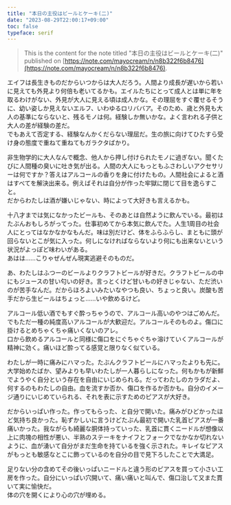 ```yaml
---
title: "本日の主役はビールとケーキ(二)"
date: "2023-08-29T22:00:17+09:00"
toc: false
typeface: serif
---
```


> This is the content for the note titled "本日の主役はビールとケーキ(二)" published on [https://note.com/mayocream/n/n8b322f6b8476](https://note.com/mayocream/n/n8b322f6b8476).

エイフは長生きものだからいつからは大人だろう。人間より成長が遅いから若いに見えても外見より何倍も老いてるかも。エイルたちにとって成人とは単に年を取るわけがない、外見が大人に見える頃は成人かな。その理屈をすぐ覆せるそうに、幼い姿しか見えないエルフ、いわゆるロリババア。そのため、歳と外見も大人の基準にならないと、残るモノは何。経験しか無いかな。よく言われる子供と大人の差が経験の差だ。  
でもあえて否定する、経験なんかくだらない理屈だ。生の旅に向けてひたすら受け身の態度で重ねて重ねてもガラクタばかり。

非生物学的に大人なんで概念、他人から押し付けられたモノに過ぎない。聞くたびに人間種の臭いに吐き気が出る。人間の大人にもっともふさわしいアクセサリーは何ですか？答えはアルコールの香りを身に付けたもの。人間社会によると酒はすべてを解決出来る。例えばそれは自分が作った牢獄に閉じて目を逸らすこと。  
だからわたしは酒が嫌いじゃない、時によって大好きも言えるかも。

十八才までは気になかったビールも、そのあとは自然ように飲んでいる。最初はたぶんおもしろがってった。仕事初めてから本気に飲んでた。人生1周目の社会人にとってはなかなかなもんだ。味は別だけど、体をふらふらし、まともに頭が回らないとこが気に入った。何しになければならないより何にも出来ないという状況がよっぽど味わいがある。  
あはは……こりゃぜんぜん現実逃避そのものだ。

あ、わたしはふつーのビールよりクラフトビールが好きだ。クラフトビールの中にもジュースの甘い匂いの好き。言っとくけど甘いもの好きじゃない、ただ渋いのが苦手なんだ。だからほろよいみたいなやつも良い、ちょっと良い。炭酸も苦手だから生ビールはちょっと……いや飲めるけど。

アルコール低い酒でもすぐ酔っちゃうので、アルコール高いのやつはごめんだ。でもただ一種の純度高いアルコールが大歓迎だ。アルコールそのものよ。傷口に掛けるとめちゃくちゃ痛いくないのアレ。  
口から飲めるアルコールと同様に傷口をにぐちゃぐちゃ溶けていくアルコールが精神に効く。痛いほど酔ってる感覚と限りなく似ている。

わたしが一時に痛みにハマった。たぶんクラフトビールにハマったよりも先に。大学始めたばか、望みよりも早いわたしが一人暮らしになった。何もかもが新鮮でようやく自分という存在を自由にいじめられる。だってわたしのカラダだよ、何するのもわたしの自由。血を流すか否か、傷口を作るか否かも。自分のイメージ通りにいじめていられる、それを表に示すためのピアスが大好き。

だからいっぱい作った。作ってもらった、と自分で開いた。痛みがひどかったほど気持ち良かった。恥ずかしいに言うけどたぶん最初で開いた乳首ピアスが一番痛いかった。我ながらも綺麗な胴体持っていった、乳首に貫くニードルが想像以上に肉塊の相性が悪い、半熟のステーキをナイフとフォークでなかなか切れないように、血が湧いて自分がまだ生命を持ているを強く示された。キレイなピアスがもっとも敏感なとこに飾っているのを自分の目で見下ろしたことで大満足。

足りない分の含めてその後いっぱいニードルと違う形のピアスを買って小さい工房を作った。自分にいっぱい穴開いて、痛い痛いと叫んで、傷口治して又また貫いて実に愉快だ。  
体の穴を開くにより心の穴が埋める。


